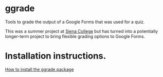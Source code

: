 # ggrade
Tools to grade the output of a Google Forms that was used for a quiz.

This was a summer project at [Siena College](http://www.siena.edu) but has turned into a potentially longer-term project to bring flexible grading options to Google Forms. 


# Installation instructions.
[How to install the ggrade package](https://docs.google.com/presentation/d/1HF6IzTF4_QTbtqSXEil2KNgKmdbUUwM-5pxwu9fuX5I/edit?usp=sharing)

